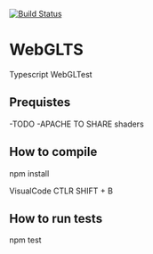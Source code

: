 [![Build Status](https://travis-ci.org/Kasperki/WebGLTS.svg?branch=tests)](https://travis-ci.org/Kasperki/WebGLTS)
# WebGLTS
Typescript WebGLTest

## Prequistes
-TODO
-APACHE TO SHARE shaders

## How to compile
npm install

VisualCode
CTLR SHIFT + B

## How to run tests
npm test